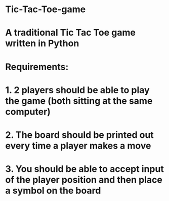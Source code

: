 # Tic-Tac-Toe-game

# A traditional Tic Tac Toe game written in Python

# Requirements:
# 1. 2 players should be able to play the game (both sitting at the same computer)
# 2. The board should be printed out every time a player makes a move
# 3. You should be able to accept input of the player position and then place a symbol on the board
